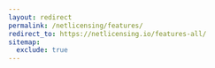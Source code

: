 ```yaml
---
layout: redirect
permalink: /netlicensing/features/
redirect_to: https://netlicensing.io/features-all/
sitemap:
  exclude: true
---
```

